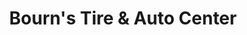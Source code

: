 ---
title: "Bourn's Tire & Auto Center"
url: /manchester/bourns-tire-und-auto-center/
shop: Autowerkstatt
---